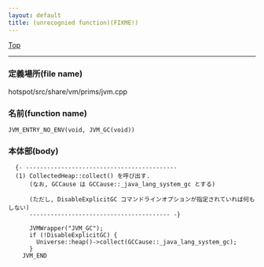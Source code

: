 ```yaml
---
layout: default
title: (unrecognied function)(FIXME!)
---
```

[Top](../index.html)

--- 
### 定義場所(file name)
hotspot/src/share/vm/prims/jvm.cpp

### 名前(function name)
```
JVM_ENTRY_NO_ENV(void, JVM_GC(void))
```

### 本体部(body)
```
  {- -------------------------------------------
  (1) CollectedHeap::collect() を呼び出す.
      (なお, GCCause は GCCause::_java_lang_system_gc とする)
  
      (ただし, DisableExplicitGC コマンドラインオプションが指定されていれば何もしない)
      ---------------------------------------- -}

	  JVMWrapper("JVM_GC");
	  if (!DisableExplicitGC) {
	    Universe::heap()->collect(GCCause::_java_lang_system_gc);
	  }
	JVM_END
	
```


